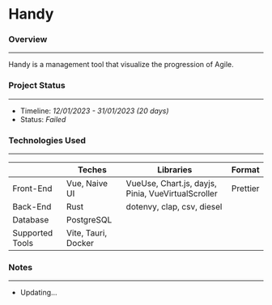 # Handy

### Overview
<hr>

Handy is a management tool that visualize the progression of Agile. 

### Project Status
<hr>

- Timeline: _12/01/2023 - 31/01/2023 (20 days)_
- Status: _Failed_

### Technologies Used
<hr>

|         | Teches | Libraries | Format |
|---------|-----------------|-----------|--------|
|Front-End| Vue, Naive UI | VueUse, Chart.js, dayjs, Pinia, VueVirtualScroller | Prettier |
|Back-End | Rust | dotenvy, clap, csv, diesel | |
|Database | PostgreSQL | | |
|Supported Tools | Vite, Tauri, Docker | | |


### Notes
<hr>

- Updating...